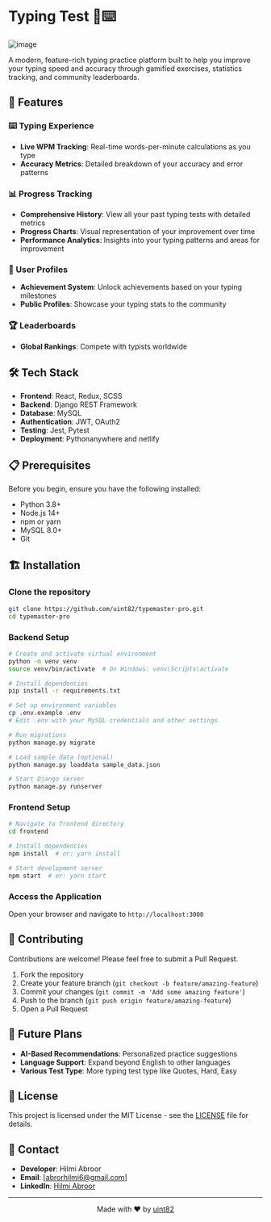 # Typing Test 📝⌨️

![image](https://github.com/user-attachments/assets/92ff1f5d-ad6f-49ab-a1d6-68b11f7736a3)

A modern, feature-rich typing practice platform built to help you improve your typing speed and accuracy through gamified exercises, statistics tracking, and community leaderboards.

## 🚀 Features

### ⌨️ Typing Experience
- **Live WPM Tracking**: Real-time words-per-minute calculations as you type
- **Accuracy Metrics**: Detailed breakdown of your accuracy and error patterns

### 📊 Progress Tracking
- **Comprehensive History**: View all your past typing tests with detailed metrics
- **Progress Charts**: Visual representation of your improvement over time
- **Performance Analytics**: Insights into your typing patterns and areas for improvement

### 👥 User Profiles
- **Achievement System**: Unlock achievements based on your typing milestones
- **Public Profiles**: Showcase your typing stats to the community

### 🏆 Leaderboards
- **Global Rankings**: Compete with typists worldwide

## 🛠️ Tech Stack

- **Frontend**: React, Redux, SCSS
- **Backend**: Django REST Framework
- **Database**: MySQL
- **Authentication**: JWT, OAuth2
- **Testing**: Jest, Pytest
- **Deployment**: Pythonanywhere and netlify

## 📋 Prerequisites

Before you begin, ensure you have the following installed:
- Python 3.8+
- Node.js 14+
- npm or yarn
- MySQL 8.0+
- Git

## 🏗️ Installation

### Clone the repository
```bash
git clone https://github.com/uint82/typemaster-pro.git
cd typemaster-pro
```

### Backend Setup
```bash
# Create and activate virtual environment
python -m venv venv
source venv/bin/activate  # On Windows: venv\Scripts\activate

# Install dependencies
pip install -r requirements.txt

# Set up environment variables
cp .env.example .env
# Edit .env with your MySQL credentials and other settings

# Run migrations
python manage.py migrate

# Load sample data (optional)
python manage.py loaddata sample_data.json

# Start Django server
python manage.py runserver
```

### Frontend Setup
```bash
# Navigate to frontend directory
cd frontend

# Install dependencies
npm install  # or: yarn install

# Start development server
npm start  # or: yarn start
```

### Access the Application
Open your browser and navigate to `http://localhost:3000`

## 🤝 Contributing

Contributions are welcome! Please feel free to submit a Pull Request.

1. Fork the repository
2. Create your feature branch (`git checkout -b feature/amazing-feature`)
3. Commit your changes (`git commit -m 'Add some amazing feature'`)
4. Push to the branch (`git push origin feature/amazing-feature`)
5. Open a Pull Request

## 🔮 Future Plans

- **AI-Based Recommendations**: Personalized practice suggestions
- **Language Support**: Expand beyond English to other languages
- **Various Test Type**: More typing test type like Quotes, Hard, Easy

## 📝 License

This project is licensed under the MIT License - see the [LICENSE](LICENSE) file for details.

## 📧 Contact

- **Developer**: Hilmi Abroor
- **Email**: [abrorhilmi6@gmail.com]
- **LinkedIn**: [Hilmi Abroor]([https://linkedin.com/in/yourprofile](https://www.linkedin.com/in/hilmi-abror-022123204/))

---

<p align="center">
  Made with ❤️ by <a href="https://github.com/uint82">uint82</a>
</p>
